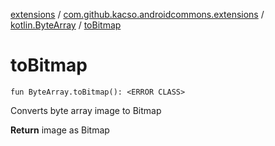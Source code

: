 [extensions](../../index.md) / [com.github.kacso.androidcommons.extensions](../index.md) / [kotlin.ByteArray](index.md) / [toBitmap](.)

# toBitmap

`fun ByteArray.toBitmap(): <ERROR CLASS>`

Converts byte array image to Bitmap

**Return**
image as Bitmap

